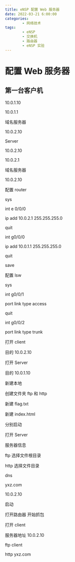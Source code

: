 ```yaml
---
title: eNSP 配置 Web 服务器
date: 2022-03-21 6:00:00
categories:
        - 网络技术
tags:
        - eNSP
        - 交换机
        - 路由器
        - eNSP 实验
---
```


# 配置 Web 服务器

## 第一台客户机

10.0.1.10

10.0.1.1

域名服务器

10.0.2.10

Server

10.0.2.10

10.0.2.1

域名服务器

10.0.2.10

配置 router

sys

int e 0/0/0

ip add 10.0.2.1 255.255.255.0

quit

int g0/0/0

ip add 10.0.1.1 255.255.255.0

quit

save

配置 lsw

sys

int g0/0/1

port link type access

quit

int g0/0/2

port link type trunk

打开 client

目的 10.0.2.10

打开 Server

目的 10.0.1.10

新建本地

创建文件夹 ftp 和 http

新建 flag.txt

新建 index.html

分别启动

打开 Server

服务器信息

ftp 选择文件根目录

http 选择文件目录

dns

yxz.com

10.0.2.10

启动

打开路由器 开始抓包

打开 client

服务器地址 10.0.2.10

ftp client

http yxz.com
